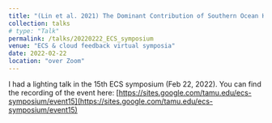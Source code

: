 ```yaml
---
title: "(Lin et al. 2021) The Dominant Contribution of Southern Ocean Heat Uptake to Time-Evolving Radiative Feedback in CESM"
collection: talks
# type: "Talk"
permalink: /talks/20220222_ECS_symposium
venue: "ECS & cloud feedback virtual symposia"
date: 2022-02-22
location: "over Zoom"
---
```

I had a lighting talk in the 15th ECS symposium (Feb 22, 2022).
You can find the recording of the event here: [https://sites.google.com/tamu.edu/ecs-symposium/event15](https://sites.google.com/tamu.edu/ecs-symposium/event15)
